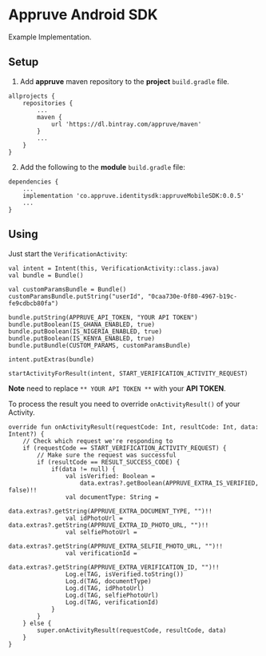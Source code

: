 # Appruve Android SDK

Example Implementation.

## Setup

1. Add **appruve** maven repository to the **project** ```build.gradle``` file.
```
allprojects {
    repositories {
        ...
        maven {
            url 'https://dl.bintray.com/appruve/maven'
        }
        ...
    }
}
```
2. Add the following to the **module** ```build.gradle``` file:
```
dependencies {
    ...
    implementation 'co.appruve.identitysdk:appruveMobileSDK:0.0.5'
    ...
}
```

## Using

Just start the ```VerificationActivity```:

```
val intent = Intent(this, VerificationActivity::class.java)
val bundle = Bundle()

val customParamsBundle = Bundle()
customParamsBundle.putString("userId", "0caa730e-0f80-4967-b19c-fe9cdbcb80fa")

bundle.putString(APPRUVE_API_TOKEN, "YOUR API TOKEN")
bundle.putBoolean(IS_GHANA_ENABLED, true)
bundle.putBoolean(IS_NIGERIA_ENABLED, true)
bundle.putBoolean(IS_KENYA_ENABLED, true)
bundle.putBundle(CUSTOM_PARAMS, customParamsBundle)

intent.putExtras(bundle)

startActivityForResult(intent, START_VERIFICATION_ACTIVITY_REQUEST)
```
**Note** need to replace ```** YOUR API TOKEN **``` with your **API TOKEN**.

To process the result you need to override ```onActivityResult()``` of your Activity.

```
override fun onActivityResult(requestCode: Int, resultCode: Int, data: Intent?) {
    // Check which request we're responding to
    if (requestCode == START_VERIFICATION_ACTIVITY_REQUEST) {
        // Make sure the request was successful
        if (resultCode == RESULT_SUCCESS_CODE) {
            if(data != null) {
                val isVerified: Boolean =
                    data.extras?.getBoolean(APPRUVE_EXTRA_IS_VERIFIED, false)!!
                val documentType: String =
                    data.extras?.getString(APPRUVE_EXTRA_DOCUMENT_TYPE, "")!!
                val idPhotoUrl = data.extras?.getString(APPRUVE_EXTRA_ID_PHOTO_URL, "")!!
                val selfiePhotoUrl =
                    data.extras?.getString(APPRUVE_EXTRA_SELFIE_PHOTO_URL, "")!!
                val verificationId =
                    data.extras?.getString(APPRUVE_EXTRA_VERIFICATION_ID, "")!!
                Log.e(TAG, isVerified.toString())
                Log.d(TAG, documentType)
                Log.d(TAG, idPhotoUrl)
                Log.d(TAG, selfiePhotoUrl)
                Log.d(TAG, verificationId)
            }
        }
    } else {
        super.onActivityResult(requestCode, resultCode, data)
    }
}
```

